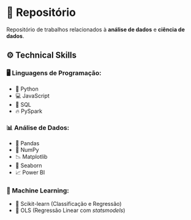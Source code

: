 # 📁 Repositório

Repositório de trabalhos relacionados à **análise de dados** e **ciência de dados**.

## ⚙️ Technical Skills

### 🖥️ Linguagens de Programação:
- 🐍 Python  
- 💻 JavaScript  
- 🐘 SQL  
- 🔥 PySpark

### 📊 Análise de Dados:
- 🐼 Pandas  
- 🔢 NumPy  
- 📉 Matplotlib  
- 🌊 Seaborn  
- 📈 Power BI

### 🤖 Machine Learning:
- 🧪 Scikit-learn (Classificação e Regressão)  
- 📐 OLS (Regressão Linear com *statsmodels*)

